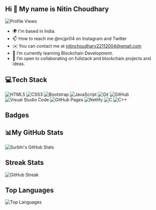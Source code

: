 ## Hi 👋 My name is Nitin Choudhary

![Profile Views](https://komarev.com/ghpvc/?username=ncjpr04&color=blue)
- 🌍 I'm based in India.
- 📫 How to reach me @ncjpr04 on Instagram and Twitter
- ✉️ You can contact me at nitinchoudhary22112004@gmail.com
- 🌱 I’m currently learning Blockchain Development.
- 🤝 I’m open to collaborating on fullstack and blockchain projects and ideas.

## 💻Tech Stack
![HTML5](https://img.shields.io/badge/-HTML5-E34F26?style=flat&logo=html5&logoColor=white)
![CSS3](https://img.shields.io/badge/-CSS3-1572B6?style=flat&logo=css3)
![Bootstrap](https://img.shields.io/badge/-Bootstrap-563D7C?style=flat&logo=bootstrap)
![JavaScript](https://img.shields.io/badge/-JavaScript-F7DF1E?style=flat&logo=javascript&logoColor=black)
![Git](https://img.shields.io/badge/-Git-F05032?style=flat&logo=git&logoColor=white)
![GitHub](https://img.shields.io/badge/-GitHub-181717?style=flat&logo=github)
![Visual Studio Code](https://img.shields.io/badge/-VS%20Code-007ACC?style=flat&logo=visual-studio-code)
![GitHub Pages](https://img.shields.io/badge/GitHub%20Pages-222222?style=for-the-badge&logo=githubpages&logoColor=white)
![Netlify](https://img.shields.io/badge/Netlify-00C7B7?style=for-the-badge&logo=netlify&logoColor=white)
![C](https://img.shields.io/badge/C-00599C?style=for-the-badge&logo=c&logoColor=white)
![C++](https://img.shields.io/badge/C++-00599C?style=for-the-badge&logo=c%2B%2B&logoColor=white)

## Badges
## 📊My GitHub Stats

![Surbhi's GitHub Stats](https://github-readme-stats.vercel.app/api?username=ncjpr04&show_icons=true&theme=dark&count_private=true)

## Streak Stats

![GitHub Streak](https://streak-stats.demolab.com/?user=ncjpr04&theme=dark)

## Top Languages

![Top Languages](https://github-readme-stats.vercel.app/api/top-langs/?username=ncjpr04&langs_count=10&layout=compact&theme=dark&count_private=true)



<!---
ncjpr04/ncjpr04 is a ✨ special ✨ repository because its `README.md` (this file) appears on your GitHub profile.
You can click the Preview link to take a look at your changes.
--->
